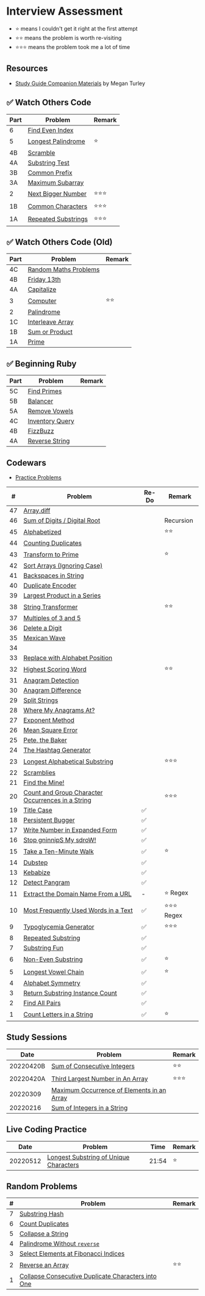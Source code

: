 # Interview Assessment

- :star: means I couldn't get it right at the first attempt
- :star::star: means the  problem is worth re-visiting
- :star::star::star: means the problem took me a lot of time

## Resources

- [Study Guide Companion Materials](https://docs.google.com/document/d/1DmmqXC1GLADlFoFmvIeZmvvLnO-wP3cPmPvjIe5vbEw/edit) by Megan Turley

## :white_check_mark: Watch Others Code

| Part | Problem | Remark |
| --- | --- | --- |
| 6 | [Find Even Index](https://github.com/tsangsiu/RB109/blob/main/Part_2/Watch_Others_Code/06.rb) | |
| 5 | [Longest Palindrome](https://github.com/tsangsiu/RB109/blob/main/Part_2/Watch_Others_Code/05.rb) | :star: |
| 4B | [Scramble](https://github.com/tsangsiu/RB109/blob/main/Part_2/Watch_Others_Code/04b.rb) | |
| 4A | [Substring Test](https://github.com/tsangsiu/RB109/blob/main/Part_2/Watch_Others_Code/04a.rb) | |
| 3B | [Common Prefix](https://github.com/tsangsiu/RB109/blob/main/Part_2/Watch_Others_Code/03b.rb) | |
| 3A | [Maximum Subarray](https://github.com/tsangsiu/RB109/blob/main/Part_2/Watch_Others_Code/03a.rb) | |
| 2 | [Next Bigger Number](https://github.com/tsangsiu/RB109/blob/main/Part_2/Watch_Others_Code/02.rb) | :star::star::star: |
| 1B | [Common Characters](https://github.com/tsangsiu/RB109/blob/main/Part_2/Watch_Others_Code/01b.rb) | :star::star::star: |
| 1A | [Repeated Substrings](https://github.com/tsangsiu/RB109/blob/main/Part_2/Watch_Others_Code/01a.rb) | :star::star::star: |

## :white_check_mark: Watch Others Code (Old)

| Part | Problem | Remark |
| --- | --- | --- |
| 4C | [Random Maths Problems](https://github.com/tsangsiu/RB109/blob/main/Part_2/Watch_Others_Code_Old/04c.rb) | |
| 4B | [Friday 13th](https://github.com/tsangsiu/RB109/blob/main/Part_2/Watch_Others_Code_Old/04b.rb) | |
| 4A | [Capitalize](https://github.com/tsangsiu/RB109/blob/main/Part_2/Watch_Others_Code_Old/04a.rb) | |
| 3 | [Computer](https://github.com/tsangsiu/RB109/blob/main/Part_2/Watch_Others_Code_Old/03.rb) | :star::star: |
| 2 | [Palindrome](https://github.com/tsangsiu/RB109/blob/main/Part_2/Watch_Others_Code_Old/02.rb) | |
| 1C | [Interleave Array](https://github.com/tsangsiu/RB109/blob/main/Part_2/Watch_Others_Code_Old/01c.rb) | |
| 1B | [Sum or Product](https://github.com/tsangsiu/RB109/blob/main/Part_2/Watch_Others_Code_Old/01b.rb) | |
| 1A | [Prime](https://github.com/tsangsiu/RB109/blob/main/Part_2/Watch_Others_Code_Old/01a.rb) | |

## :white_check_mark: Beginning Ruby

| Part | Problem | Remark |
| --- | --- | --- |
| 5C | [Find Primes](https://github.com/tsangsiu/RB109/blob/main/Part_2/Beginning_Ruby/05c.rb) | |
| 5B | [Balancer](https://github.com/tsangsiu/RB109/blob/main/Part_2/Beginning_Ruby/05b.rb) | |
| 5A | [Remove Vowels](https://github.com/tsangsiu/RB109/blob/main/Part_2/Beginning_Ruby/05a.rb) | |
| 4C | [Inventory Query](https://github.com/tsangsiu/RB109/blob/main/Part_2/Beginning_Ruby/04c.rb) | |
| 4B | [FizzBuzz](https://github.com/tsangsiu/RB109/blob/main/Part_2/Beginning_Ruby/04b.rb) | |
| 4A | [Reverse String](https://github.com/tsangsiu/RB109/blob/main/Part_2/Beginning_Ruby/04a.rb) | |

## Codewars

- [Practice Problems](https://docs.google.com/document/d/1usQUJQFr6PGVo3ZWgMi3nVtDRdeUuOUNRtZPtSKkYuE/edit#heading=h.8sf25q8ccj8w)

| # | Problem | Re-Do | Remark |
| --- | --- | --- | --- |
| 47 | [Array.diff](https://github.com/tsangsiu/RB109/blob/main/Part_2/Codewars/47.rb) | |
| 46 | [Sum of Digits / Digital Root](https://github.com/tsangsiu/RB109/blob/main/Part_2/Codewars/46.rb) | | Recursion
| 45 | [Alphabetized](https://github.com/tsangsiu/RB109/blob/main/Part_2/Codewars/45.rb) | | :star::star:
| 44 | [Counting Duplicates](https://github.com/tsangsiu/RB109/blob/main/Part_2/Codewars/44.rb) | |
| 43 | [Transform to Prime](https://github.com/tsangsiu/RB109/blob/main/Part_2/Codewars/43.rb) | | :star:
| 42 | [Sort Arrays (Ignoring Case)](https://github.com/tsangsiu/RB109/blob/main/Part_2/Codewars/42.rb) | |
| 41 | [Backspaces in String](https://github.com/tsangsiu/RB109/blob/main/Part_2/Codewars/41.rb) | |
| 40 | [Duplicate Encoder](https://github.com/tsangsiu/RB109/blob/main/Part_2/Codewars/40.rb) | |
| 39 | [Largest Product in a Series](https://github.com/tsangsiu/RB109/blob/main/Part_2/Codewars/39.rb) | |
| 38 | [String Transformer](https://github.com/tsangsiu/RB109/blob/main/Part_2/Codewars/38.rb) | | :star::star:
| 37 | [Multiples of 3 and 5](https://github.com/tsangsiu/RB109/blob/main/Part_2/Codewars/37.rb) | |
| 36 | [Delete a Digit](https://github.com/tsangsiu/RB109/blob/main/Part_2/Codewars/36.rb) | |
| 35 | [Mexican Wave](https://github.com/tsangsiu/RB109/blob/main/Part_2/Codewars/35.rb) | |
| 34 | | |
| 33 | [Replace with Alphabet Position](https://github.com/tsangsiu/RB109/blob/main/Part_2/Codewars/33.rb) | |
| 32 | [Highest Scoring Word](https://github.com/tsangsiu/RB109/blob/main/Part_2/Codewars/32.rb) | | :star::star:
| 31 | [Anagram Detection](https://github.com/tsangsiu/RB109/blob/main/Part_2/Codewars/31.rb) | |
| 30 | [Anagram Difference](https://github.com/tsangsiu/RB109/blob/main/Part_2/Codewars/30.rb) | |
| 29 | [Split Strings](https://github.com/tsangsiu/RB109/blob/main/Part_2/Codewars/29.rb) | |
| 28 | [Where My Anagrams At?](https://github.com/tsangsiu/RB109/blob/main/Part_2/Codewars/28.rb) | |
| 27 | [Exponent Method](https://github.com/tsangsiu/RB109/blob/main/Part_2/Codewars/27.rb) | |
| 26 | [Mean Square Error](https://github.com/tsangsiu/RB109/blob/main/Part_2/Codewars/26.rb) | |
| 25 | [Pete, the Baker](https://github.com/tsangsiu/RB109/blob/main/Part_2/Codewars/25.rb) | |
| 24 | [The Hashtag Generator](https://github.com/tsangsiu/RB109/blob/main/Part_2/Codewars/24.rb) | |
| 23 | [Longest Alphabetical Substring](https://github.com/tsangsiu/RB109/blob/main/Part_2/Codewars/23.rb) | | :star::star::star:
| 22 | [Scramblies](https://github.com/tsangsiu/RB109/blob/main/Part_2/Codewars/22.rb) | |
| 21 | [Find the Mine!](https://github.com/tsangsiu/RB109/blob/main/Part_2/Codewars/21.rb) | |
| 20 | [Count and Group Character Occurrences in a String](https://github.com/tsangsiu/RB109/blob/main/Part_2/Codewars/20.rb) | | :star::star::star:
| 19 | [Title Case](https://github.com/tsangsiu/RB109/blob/main/Part_2/Codewars/19.rb) | :white_check_mark: |
| 18 | [Persistent Bugger](https://github.com/tsangsiu/RB109/blob/main/Part_2/Codewars/18.rb) | :white_check_mark: |
| 17 | [Write Number in Expanded Form](https://github.com/tsangsiu/RB109/blob/main/Part_2/Codewars/17.rb) | :white_check_mark: |
| 16 | [Stop gninnipS My sdroW!](https://github.com/tsangsiu/RB109/blob/main/Part_2/Codewars/16.rb) | :white_check_mark: |
| 15 | [Take a Ten-Minute Walk](https://github.com/tsangsiu/RB109/blob/main/Part_2/Codewars/15.rb) | :white_check_mark: | :star:
| 14 | [Dubstep](https://github.com/tsangsiu/RB109/blob/main/Part_2/Codewars/14.rb) | :white_check_mark: |
| 13 | [Kebabize](https://github.com/tsangsiu/RB109/blob/main/Part_2/Codewars/13.rb) | :white_check_mark: |
| 12 | [Detect Pangram](https://github.com/tsangsiu/RB109/blob/main/Part_2/Codewars/12.rb) | :white_check_mark: |
| 11 | [Extract the Domain Name From a URL](https://github.com/tsangsiu/RB109/blob/main/Part_2/Codewars/11.rb) | - | :star: Regex
| 10 | [Most Frequently Used Words in a Text](https://github.com/tsangsiu/RB109/blob/main/Part_2/Codewars/10.rb) | :white_check_mark: | :star::star::star: Regex
| 9 | [Typoglycemia Generator](https://github.com/tsangsiu/RB109/blob/main/Part_2/Codewars/09.rb) | :white_check_mark: | :star::star::star:
| 8 | [Repeated Substring](https://github.com/tsangsiu/RB109/blob/main/Part_2/Codewars/08.rb) | :white_check_mark: |
| 7 | [Substring Fun](https://github.com/tsangsiu/RB109/blob/main/Part_2/Codewars/07.rb) | :white_check_mark: |
| 6 | [Non-Even Substring](https://github.com/tsangsiu/RB109/blob/main/Part_2/Codewars/06.rb) | :white_check_mark: | :star:
| 5 | [Longest Vowel Chain](https://github.com/tsangsiu/RB109/blob/main/Part_2/Codewars/05.rb) | :white_check_mark: | :star:
| 4 | [Alphabet Symmetry](https://github.com/tsangsiu/RB109/blob/main/Part_2/Codewars/04.rb) | :white_check_mark: |
| 3 | [Return Substring Instance Count](https://github.com/tsangsiu/RB109/blob/main/Part_2/Codewars/03.rb) | :white_check_mark: |
| 2 | [Find All Pairs](https://github.com/tsangsiu/RB109/blob/main/Part_2/Codewars/02.rb) | :white_check_mark: |
| 1 | [Count Letters in a String](https://github.com/tsangsiu/RB109/blob/main/Part_2/Codewars/01.rb) | :white_check_mark: | :star:

## Study Sessions

| Date | Problem | Remark |
| --- | --- | --- |
| 20220420B | [Sum of Consecutive Integers](https://github.com/tsangsiu/RB109/blob/main/Part_2/Study_Sessions/20220420B.rb) | :star::star:
| 20220420A | [Third Largest Number in An Array](https://github.com/tsangsiu/RB109/blob/main/Part_2/Study_Sessions/20220420A.rb) | :star::star::star:
| 20220309 | [Maximum Occurrence of Elements in an Array](https://github.com/tsangsiu/RB109/blob/main/Part_2/Study_Sessions/20220309.rb) |
| 20220216 | [Sum of Integers in a String](https://github.com/tsangsiu/RB109/blob/main/Part_2/Study_Sessions/20220216.rb) |

## Live Coding Practice

| Date | Problem | Time | Remark |
| --- | --- | --- | --- |
| 20220512 | [Longest Substring of Unique Characters](https://github.com/tsangsiu/RB109/blob/main/Part_2/Live_Coding_Practice/20220512.rb) | 21:54 | :star:

## Random Problems

| # | Problem | Remark |
| --- | --- | --- |
| 7 | [Substring Hash](https://github.com/tsangsiu/RB109/blob/main/Part_2/Random_Problems/07_substring_hash.rb) |
| 6 | [Count Duplicates](https://github.com/tsangsiu/RB109/blob/main/Part_2/Random_Problems/06_count_duplicates.rb) |
| 5 | [Collapse a String](https://github.com/tsangsiu/RB109/blob/main/Part_2/Random_Problems/05_collapse_string.rb) |
| 4 | [Palindrome Without `reverse`](https://github.com/tsangsiu/RB109/blob/main/Part_2/Random_Problems/04_palindrome.rb) |
| 3 | [Select Elements at Fibonacci Indices](https://github.com/tsangsiu/RB109/blob/main/Part_2/Random_Problems/03_select_elements_at_fib_index.rb) |
| 2 | [Reverse an Array](https://github.com/tsangsiu/RB109/blob/main/Part_2/Random_Problems/02_reverse_an_array.rb) | :star::star:
| 1 | [Collapse Consecutive Duplicate Characters into One](https://github.com/tsangsiu/RB109/blob/main/Part_2/Random_Problems/01_collapse_duplicate_chars.rb) |

